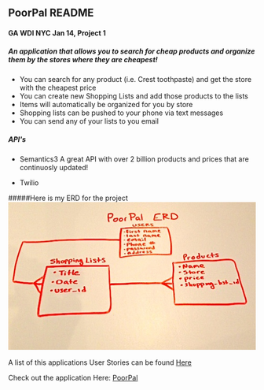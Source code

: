
## PoorPal README

#### GA WDI NYC Jan 14, Project 1

##### An application that allows you to search for cheap products and organize them by the stores where they are cheapest!

* You can search for any product (i.e. Crest toothpaste) and get the store with the cheapest price
* You can create new Shopping Lists and add those products to the lists
* Items will automatically be organized for you by store
* Shopping lists can be pushed to your phone via text messages
* You can send any of your lists to you email

##### API's
* Semantics3
  A great API with over 2 billion products and prices that are continuosly updated!

* Twilio

#####Here is my ERD for the project
![ScreenShot](erd.JPG)

A list of this applications User Stories can be found [Here](https://www.pivotaltracker.com/s/projects/1015672)

Check out the application Here:
[PoorPal](http://poorpal.herokuapp.com/)



